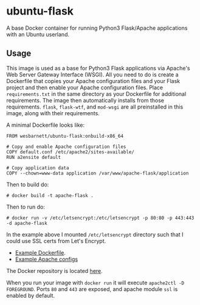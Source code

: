 # ubuntu-flask

A base Docker container for running Python3 Flask/Apache applications
with an Ubuntu userland.

## Usage

This image is used as a base for Python3 Flask applications via
Apache's Web Server Gateway Interface (WSGI). All you need to do is
create a Dockerfile that copies your Apache configuration files and
your Flask project and then enable your Apache configuration files.
Place `requirements.txt` in the same directory as your Dockerfile for
additional requirements. The image then automatically installs from
those requirements. `flask`, `flask-wtf`, and `mod-wsgi` are all
preinstalled in this image, along with their requirements.

A minimal Dockerfile looks like:

    FROM wesbarnett/ubuntu-flask:onbuild-x86_64

    # Copy and enable Apache configuration files
    COPY default.conf /etc/apache2/sites-available/
    RUN a2ensite default

    # Copy application data
    COPY --chown=www-data application /var/www/apache-flask/application

Then to build do:

    # docker build -t apache-flask .

Then to run do:

    # docker run -v /etc/letsencrypt:/etc/letsencrypt -p 80:80 -p 443:443 -d apache-flask

In the example above I mounted `/etc/letsencrypt` directory such that
I could use SSL certs from Let's Encrypt.

* [Example Dockerfile](https://github.com/wesbarnett/movie-ratings/blob/master/Dockerfile).
* [Example Apache configs](https://github.com/wesbarnett/movie-ratings/tree/master/apache)

The Docker repository is located
[here](https://hub.docker.com/r/wesbarnett/ubuntu-flask/).

When you run your image with `docker run` it will execute `apache2ctl
-D FOREGROUND`. Ports `80` and `443` are exposed, and apache module
`ssl` is enabled by default.
